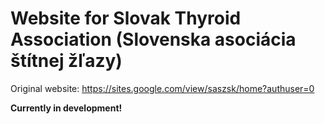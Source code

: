 # Website for Slovak Thyroid Association (Slovenska asociácia štítnej žľazy)

Original website: https://sites.google.com/view/saszsk/home?authuser=0

**Currently in development!**